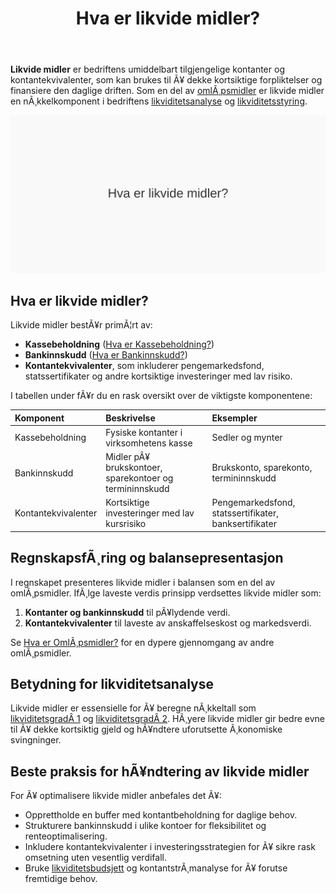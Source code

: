 ﻿---
title: "Hva er likvide midler?"
meta_title: "Hva er likvide midler?"
meta_description: '**Likvide midler** er bedriftens umiddelbart tilgjengelige kontanter og kontantekvivalenter, som kan brukes til Ã¥ dekke kortsiktige forpliktelser og finansiere...'
slug: hva-er-likvide-midler
type: blog
layout: pages/single
---

**Likvide midler** er bedriftens umiddelbart tilgjengelige kontanter og kontantekvivalenter, som kan brukes til Ã¥ dekke kortsiktige forpliktelser og finansiere den daglige driften. Som en del av [omlÃ¸psmidler](/blogs/regnskap/hva-er-omlopsmiddel "Hva er OmlÃ¸psmidler? Komplett Guide til OmlÃ¸psmidler") er likvide midler en nÃ¸kkelkomponent i bedriftens [likviditetsanalyse](/blogs/regnskap/hva-er-likviditetsgrad "Hva er Likviditetsgrad? Beregning, Analyse og Tolkning av LikviditetsnÃ¸kkeltall") og [likviditetsstyring](/blogs/regnskap/hva-er-likviditetsstyring "Hva er Likviditetsstyring i Regnskap?").

![Hva er likvide midler?](hva-er-likvide-midler-image.svg)

## Hva er likvide midler?

Likvide midler bestÃ¥r primÃ¦rt av:

* **Kassebeholdning** ([Hva er Kassebeholdning?](/blogs/regnskap/hva-er-kassebeholdning "Hva er Kassebeholdning? Guide til KontanthÃ¥ndtering i Regnskap"))
* **Bankinnskudd** ([Hva er Bankinnskudd?](/blogs/regnskap/hva-er-bankinnskudd "Hva er Bankinnskudd? Typer, Renter og RegnskapsfÃ¸ring"))
* **Kontantekvivalenter**, som inkluderer pengemarkedsfond, statssertifikater og andre kortsiktige investeringer med lav risiko.

I tabellen under fÃ¥r du en rask oversikt over de viktigste komponentene:

| Komponent           | Beskrivelse                                           | Eksempler                                   |
|:--------------------|:------------------------------------------------------|:---------------------------------------------|
| Kassebeholdning     | Fysiske kontanter i virksomhetens kasse              | Sedler og mynter                             |
| Bankinnskudd        | Midler pÃ¥ brukskontoer, sparekontoer og termininnskudd| Brukskonto, sparekonto, termininnskudd       |
| Kontantekvivalenter | Kortsiktige investeringer med lav kursrisiko           | Pengemarkedsfond, statssertifikater, banksertifikater |

## RegnskapsfÃ¸ring og balansepresentasjon

I regnskapet presenteres likvide midler i balansen som en del av omlÃ¸psmidler. IfÃ¸lge laveste verdis prinsipp verdsettes likvide midler som:

1. **Kontanter og bankinnskudd** til pÃ¥lydende verdi.
2. **Kontantekvivalenter** til laveste av anskaffelseskost og markedsverdi.

Se [Hva er OmlÃ¸psmidler?](/blogs/regnskap/hva-er-omlopsmiddel "Hva er OmlÃ¸psmidler? Komplett Guide til OmlÃ¸psmidler") for en dypere gjennomgang av andre omlÃ¸psmidler.

## Betydning for likviditetsanalyse

Likvide midler er essensielle for Ã¥ beregne nÃ¸kkeltall som [likviditetsgradÂ 1](/blogs/regnskap/hva-er-likviditetsgrad "Hva er Likviditetsgrad? Beregning, Analyse og Tolkning av LikviditetsnÃ¸kkeltall") og [likviditetsgradÂ 2](/blogs/regnskap/hva-er-likviditetsgrad "Hva er Likviditetsgrad? Beregning, Analyse og Tolkning av LikviditetsnÃ¸kkeltall"). HÃ¸yere likvide midler gir bedre evne til Ã¥ dekke kortsiktig gjeld og hÃ¥ndtere uforutsette Ã¸konomiske svingninger.

## Beste praksis for hÃ¥ndtering av likvide midler

For Ã¥ optimalisere likvide midler anbefales det Ã¥:

* Opprettholde en buffer med kontantbeholdning for daglige behov.
* Strukturere bankinnskudd i ulike kontoer for fleksibilitet og renteoptimalisering.
* Inkludere kontantekvivalenter i investeringsstrategien for Ã¥ sikre rask omsetning uten vesentlig verdifall.
* Bruke [likviditetsbudsjett](/blogs/regnskap/likviditetsbudsjett "Hva er Likviditetsbudsjett? Komplett Guide til KontantstrÃ¸mplanlegging") og kontantstrÃ¸manalyse for Ã¥ forutse fremtidige behov.






